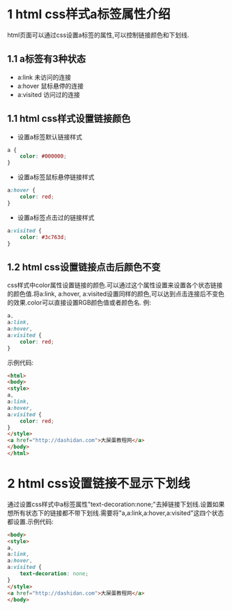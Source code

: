 1 html css样式a标签属性介绍
===

html页面可以通过css设置a标签的属性,可以控制链接颜色和下划线.

1.1 a标签有3种状态
---

- a:link		未访问的连接
- a:hover		鼠标悬停的连接
- a:visited 	访问过的连接

1.1 html css样式设置链接颜色
---

- 设置a标签默认链接样式

```css
a {
    color: #000000;
}
```

- 设置a标签鼠标悬停链接样式

```css
a:hover {
    color: red;
}
```

- 设置a标签点击过的链接样式

```css
a:visited {
    color: #3c763d;
}
```

1.2 html css设置链接点击后颜色不变
---

css样式中color属性设置链接的颜色.可以通过这个属性设置来设置各个状态链接的颜色值.将a:link, a:hover, a:visited设置同样的颜色,可以达到点击连接后不变色的效果.color可以直接设置RGB颜色值或者颜色名.
例:

```css
a,
a:link,
a:hover,
a:visited {
    color: red;
}
```

示例代码:
```html
<html>
<body>
<style>
a,
a:link,
a:hover,
a:visited {
    color: red;
}
</style> 
<a href="http://dashidan.com">大屎蛋教程网</a>  
</body>
</html>
```

2 html css设置链接不显示下划线
===

通过设置css样式中a标签属性"text-decoration:none;"去掉链接下划线.设置如果想所有状态下的链接都不带下划线.需要将"a,a:link,a:hover,a:visited"这四个状态都设置.示例代码:

```html
<body>
<style>
a,
a:link,
a:hover,
a:visited {
    text-decoration: none;
}
</style> 
<a href="http://dashidan.com">大屎蛋教程网</a>   
</body>
```